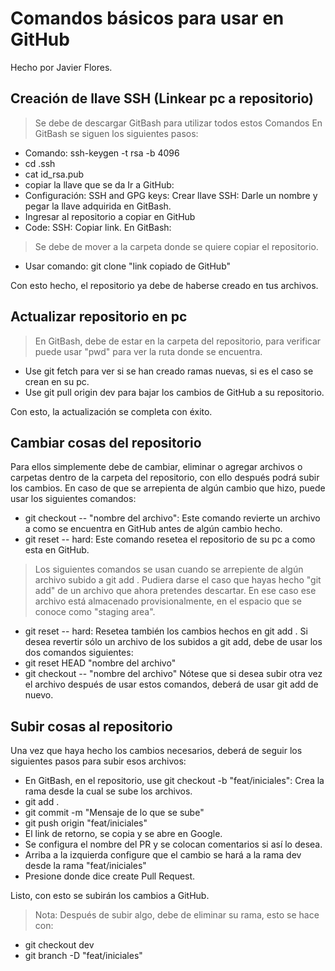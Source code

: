 # Comandos básicos para usar en GitHub
Hecho por Javier Flores.
## Creación de llave SSH (Linkear pc a repositorio)
>Se debe de descargar GitBash para utilizar todos estos Comandos
En GitBash se siguen los siguientes pasos:
- Comando: ssh-keygen -t rsa -b 4096
- cd .ssh
- cat id_rsa.pub
- copiar la llave que se da
Ir a GitHub:
- Configuración: SSH and GPG keys: Crear llave SSH: Darle un nombre y pegar la llave adquirida en GitBash.
- Ingresar al repositorio a copiar en GitHub
- Code: SSH: Copiar link.
En GitBash:
>Se debe de mover a la carpeta donde se quiere copiar el repositorio.
- Usar comando: git clone "link copiado de GitHub"

Con esto hecho, el repositorio ya debe de haberse creado en tus archivos.

## Actualizar repositorio en pc
>En GitBash, debe de estar en la carpeta del repositorio, para verificar puede usar "pwd" para ver la ruta donde se encuentra.
- Use git fetch para ver si se han creado ramas nuevas, si es el caso se crean en su pc.
- Use git pull origin dev para bajar los cambios de GitHub a su repositorio.

Con esto, la actualización se completa con éxito.

## Cambiar cosas del repositorio
Para ellos simplemente debe de cambiar, eliminar o agregar archivos o carpetas dentro de la carpeta del repositorio, con ello después podrá subir los cambios.
En caso de que se arrepienta de algún cambio que hizo, puede usar los siguientes comandos:
- git checkout -- "nombre del archivo": Este comando revierte un archivo a como se encuentra en GitHub antes de algún cambio hecho.
- git reset -- hard: Este comando resetea el repositorio de su pc a como esta en GitHub.
>Los siguientes comandos se usan cuando se arrepiente de algún archivo subido a git add . 
Pudiera darse el caso que hayas hecho "git add" de un archivo que ahora pretendes descartar. En ese caso ese archivo está almacenado provisionalmente, en el espacio que se conoce como "staging area".
- git reset -- hard: Resetea también los cambios hechos en git add .
Si desea revertir sólo un archivo de los subidos a git add, debe de usar los dos comandos siguientes:
- git reset HEAD "nombre del archivo"
- git checkout -- "nombre del archivo"
Nótese que si desea subir otra vez el archivo después de usar estos comandos, deberá de usar git add de nuevo.

## Subir cosas al repositorio
Una vez que haya hecho los cambios necesarios, deberá de seguir los siguientes pasos para subir esos archivos:
- En GitBash, en el repositorio, use git checkout -b "feat/iniciales": Crea la rama desde la cual se sube los archivos.
- git add .
- git commit -m "Mensaje de lo que se sube"
- git push origin "feat/iniciales"
- El link de retorno, se copia y se abre en Google.
- Se configura el nombre del PR y se colocan comentarios si así lo desea.
- Arriba a la izquierda configure que el cambio se hará a la rama dev desde la rama "feat/iniciales"
- Presione donde dice create Pull Request.

Listo, con esto se subirán los cambios a GitHub.

>Nota: Después de subir algo, debe de eliminar su rama, esto se hace con:

- git checkout dev
- git branch -D "feat/iniciales"